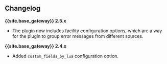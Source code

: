 ## Changelog

**{{site.base_gateway}} 2.5.x**
* The plugin now includes facility configuration options, which are a way for the plugin to group error messages from different sources.

**{{site.base_gateway}} 2.4.x**

* Added `custom_fields_by_lua` configuration option.
